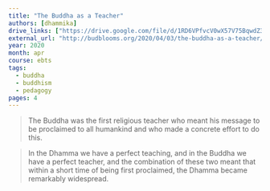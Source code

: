 ```yaml
---
title: "The Buddha as a Teacher"
authors: [dhammika]
drive_links: ["https://drive.google.com/file/d/1RD6VPfvcV0wX57V75BqwdZ3BFYy5iE0n/view?usp=drivesdk"]
external_url: "http://budblooms.org/2020/04/03/the-buddha-as-a-teacher/"
year: 2020
month: apr
course: ebts
tags:
  - buddha
  - buddhism
  - pedagogy
pages: 4
---
```


> The Buddha was the first religious teacher who meant his message to be proclaimed to all humankind and who made a concrete effort to do this.

> In the Dhamma we have a perfect teaching, and in the Buddha we have a perfect teacher, and the combination of these two meant that within a short time of being first proclaimed, the Dhamma became remarkably widespread.


